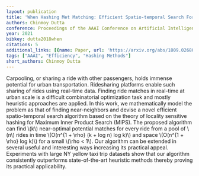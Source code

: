 ```yaml
---
layout: publication
title: 'When Hashing Met Matching: Efficient Spatio-temporal Search For Ridesharing'
authors: Chinmoy Dutta
conference: Proceedings of the AAAI Conference on Artificial Intelligence
year: 2021
bibkey: dutta2018when
citations: 5
additional_links: [{name: Paper, url: 'https://arxiv.org/abs/1809.02680'}]
tags: ["AAAI", "Efficiency", "Hashing Methods"]
short_authors: Chinmoy Dutta
---
```

Carpooling, or sharing a ride with other passengers, holds immense potential
for urban transportation. Ridesharing platforms enable such sharing of rides
using real-time data. Finding ride matches in real-time at urban scale is a
difficult combinatorial optimization task and mostly heuristic approaches are
applied. In this work, we mathematically model the problem as that of finding
near-neighbors and devise a novel efficient spatio-temporal search algorithm
based on the theory of locality sensitive hashing for Maximum Inner Product
Search (MIPS). The proposed algorithm can find \\(k\\) near-optimal potential
matches for every ride from a pool of \\(n\\) rides in time \\(O(n^\{1 + \rho\} (k +
log n) log k)\\) and space \\(O(n^\{1 + \rho\} log k)\\) for a small \\(\rho < 1\\). Our
algorithm can be extended in several useful and interesting ways increasing its
practical appeal. Experiments with large NY yellow taxi trip datasets show that
our algorithm consistently outperforms state-of-the-art heuristic methods
thereby proving its practical applicability.